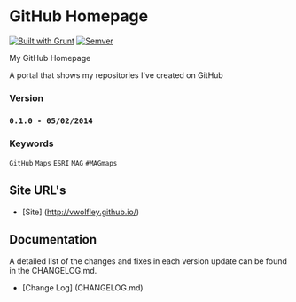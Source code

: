 # GitHub Homepage

[![Built with Grunt](https://cdn.gruntjs.com/builtwith.png)](http://gruntjs.com/)
[![Semver](http://img.shields.io/SemVer/2.0.0.png)](http://semver.org/spec/v2.0.0.html)

My GitHub Homepage

A portal that shows my repositories I've created on GitHub

### Version

### `0.1.0 - 05/02/2014`

### Keywords

`GitHub` `Maps` `ESRI` `MAG` `#MAGmaps`

## Site URL's
* [Site] (http://vwolfley.github.io/)

## Documentation

A detailed list of the changes and fixes in each version update can be found in the CHANGELOG.md.

* [Change Log] (CHANGELOG.md)
